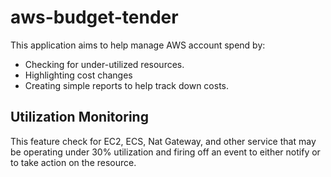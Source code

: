 # aws-budget-tender

This application aims to help manage AWS account spend by:

* Checking for under-utilized resources.
* Highlighting cost changes
* Creating simple reports to help track down costs.

## Utilization Monitoring

This feature check for EC2, ECS, Nat Gateway, and other service that may be operating under 30% utilization and firing off an event to either notify or to take action on the resource.
